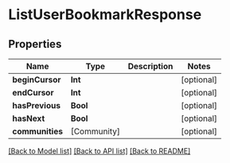 # ListUserBookmarkResponse

## Properties
Name | Type | Description | Notes
------------ | ------------- | ------------- | -------------
**beginCursor** | **Int** |  | [optional] 
**endCursor** | **Int** |  | [optional] 
**hasPrevious** | **Bool** |  | [optional] 
**hasNext** | **Bool** |  | [optional] 
**communities** | [Community] |  | [optional] 

[[Back to Model list]](../README.md#documentation-for-models) [[Back to API list]](../README.md#documentation-for-api-endpoints) [[Back to README]](../README.md)


